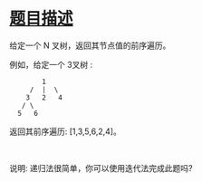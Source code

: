 # [题目描述](https://leetcode-cn.com/problems/n-ary-tree-preorder-traversal/)
给定一个 N 叉树，返回其节点值的前序遍历。

例如，给定一个 3叉树 :
```text
        1
     /  |  \
    3   2   4
   / \ 
  5   6
```
返回其前序遍历: [1,3,5,6,2,4]。

 

说明: 递归法很简单，你可以使用迭代法完成此题吗?

